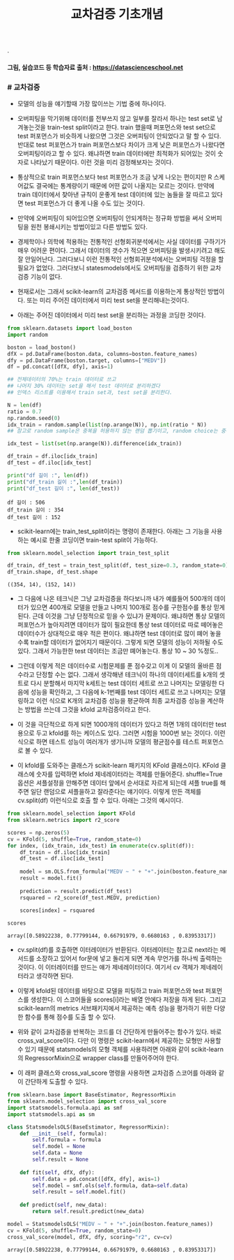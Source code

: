 ﻿---
layout: post
title: "교차검증 기초개념"
tags: [선형회귀분석, Classification]
comments: true
---

.

#### 그림, 실습코드 등 학습자료 출처 : https://datascienceschool.net

### # 교차검증

- 모델의 성능을 얘기할때 가장 많이쓰는 기법 중에 하나이다.


- 오버피팅을 막기위해 데이터를 전부쓰지 않고 일부를 잘라서 하나는 test set로 남겨놓는것을 train-test split이라고 한다. train 했을때 퍼포먼스와 test set으로 test 퍼포먼스가 비슷하게 나왔으면 그것은 오버피팅이 안되었다고 말 할 수 있다. 반대로 test 퍼포먼스가 train 퍼포먼스보다 차이가 크게 낮은 퍼포먼스가 나왔다면 오버피팅이라고 할 수 있다. 왜냐하면 train 데이터에만 최적화가 되어있는 것이 숫자로 나타났기 때문이다. 이런 것을 미리 검정해보자는 것이다.


- 통상적으로 train 퍼포먼스보다 test 퍼포먼스가 조금 낮게 나오는 편이지만 R 스케어값도 결국에는 통계량이기 때문에 어떤 값이 나올지는 모르는 것이다. 만약에 train 데이터에서 찾아낸 규칙이 운좋게 test 데이터에 있는 놈들을 잘 따르고 있다면 test 퍼포먼스가 더 좋게 나올 수도 있는 것이다.


- 만약에 오버피팅이 되어있으면 오버피팅이 안되게하는 정규화 방법을 써서 오버피팅을 원천 봉쇄시키는 방법이있고 다른 방법도 있다.


- 경제학이나 의학에 적용하는 전통적인 선형회귀분석에서는 사실 데이터를 구하기가 매우 어려운 편이다. 그래서 데이터의 갯수가 적으면 오버피팅을 발생시키려고 해도 잘 안일어난다. 그러다보니 이런 전통적인 선형회귀분석에서는 오버피팅 걱정을 할 필요가 없었다. 그러다보니 statesmodels에서도 오버피팅을 검증하기 위한 교차검증 기능이 없다. 


- 현재로서는 그래서 scikit-learn의 교차검증 메서드를 이용하는게 통상적인 방법이다. 또는 미리 주어진 데이터에서 미리 test set을 분리해내는것이다. 


- 아래는 주어진 데이터에서 미리 test set을 분리하는 과정을 코딩한 것이다.


```python
from sklearn.datasets import load_boston
import random

boston = load_boston()
dfX = pd.DataFrame(boston.data, columns=boston.feature_names)
dfy = pd.DataFrame(boston.target, columns=["MEDV"])
df = pd.concat([dfX, dfy], axis=1)

## 전체데이터의 70%는 train 데이터로 쓰고 
## 나머지 30% 데이터는 set을 해서 test 데이터로 분리하겠다
## 인덱스 리스트를 이용해서 train set과, test set을 분리한다.

N = len(df)
ratio = 0.7
np.random.seed(0)
idx_train = random.sample(list(np.arange(N)), np.int(ratio * N))
## 참고로 random sample은 중복을 허용하지 않는 랜덤 뽑기이고, random choice는 중복을 허용하는 랜덤뽑기이다.

idx_test = list(set(np.arange(N)).difference(idx_train))

df_train = df.iloc[idx_train]
df_test = df.iloc[idx_test]

print("df 길이 :", len(df))
print("df_train 길이 :",len(df_train))
print("df_test 길이 :", len(df_test))
```

    df 길이 : 506
    df_train 길이 : 354
    df_test 길이 : 152
    

- scikit-learn에는 train_test_split이라는 명령이 존재한다. 아래는 그 기능을 사용하는 예시로 한줄 코딩이면 train-test split이 가능하다.


```python
from sklearn.model_selection import train_test_split

df_train, df_test = train_test_split(df, test_size=0.3, random_state=0)
df_train.shape, df_test.shape
```




    ((354, 14), (152, 14))



- 그 다음에 나온 테크닉은 그냥 교차검증을 하다보니까 내가 예를들어 500개의 데이터가 있으면 400개로 모델을 만들고 나머지 100개로 점수를 구한점수를 통상 믿게된다. 근데 이것을 그냥 단정적으로 믿을 수 있냐가 문제이다. 왜냐하면 통상 모델의 퍼포먼스가 높아지려면 데이터가 많이 필요한데 통상 test 데이터로 따로 떼어놓은 데이터수가 상대적으로 매우 적은 편이다. 왜냐하면 test 데이터로 많이 뗴어 놓을 수록 train할 데이터가 없어지기 때문이다. 그렇게 되면 모델의 성능이 저하될 수도 있다. 그래서 가능한한 test 데이터는 조금만 뗴어놓는다. 통상 10 ~ 30 %정도..


- 그런데 이렇게 적은 데이터수로 시험문제를 푼 점수갖고 이게 이 모델의 올바른 점수라고 단정할 수는 없다. 그래서 생각해낸 테크닉이 하나의 데이터세트를 k개의 셋트로 다시 분할해서 마지막 k세트는 test 데이터 세트로 쓰고 나머지는 모델링한 다음에 성능을 확인하고, 그 다음에 k-1번째를 test 데이터 세트로 쓰고 나머지는 모델링하고 이런 식으로 K개의 교차검증 성능을 평균하여 최종 교차검증 성능을 계산하는 방법을 쓰는데 그것을 kfold 교차검증이라고 한다.


- 이 것을 극단적으로 하게 되면 1000개의 데이터가 있다고 하면 1개의 데이터만 test 용으로 두고 kfold를 하는 케이스도 있다. 그러면 시험을 1000번 보는 것이다. 이런식으로 하면 테스트 성능이 여러개가 생기니까 모델의 평균점수를 테스트 퍼포먼스로 볼 수 있다.


- 이 kfold를 도와주는 클래스가 scikit-learn 패키지의 KFold 클래스이다. KFold 클래스에 숫자를 입력하면 kfold 제네레이터라는 객체를 만들어준다. shuffle=True 옵션은 셔플설정을 안해주면 데이터 앞에서 순서대로 자르게 되는데 셔플 true를 해주면 일단 랜덤으로 셔플을하고 잘라준다는 얘기이다. 이렇게 만든 객체를 cv.split(df) 이런식으로 호출 할 수 있다. 아래는 그것의 예시이다.


```python
from sklearn.model_selection import KFold
from sklearn.metrics import r2_score

scores = np.zeros(5)
cv = KFold(5, shuffle=True, random_state=0)
for index, (idx_train, idx_test) in enumerate(cv.split(df)):
    df_train = df.iloc[idx_train]
    df_test = df.iloc[idx_test]
    
    model = sm.OLS.from_formula("MEDV ~ " + "+".join(boston.feature_names), data=df_train)
    result = model.fit()
    
    prediction = result.predict(df_test)
    rsquared = r2_score(df_test.MEDV, prediction)
    
    scores[index] = rsquared

scores
```




    array([0.58922238, 0.77799144, 0.66791979, 0.6680163 , 0.83953317])



- cv.split(df)를 호출하면 이터레이터가 반환된다. 이터레이터는 참고로 next라는 메서드를 소장하고 있어서 for문에 넣고 돌리게 되면 계속 무언가를 하나씩 출력하는 것이다. 이 이터레이터를 만드는 얘가 제네레이터이다. 여기서 cv 객체가 제네레이터라고 생각하면 된다.


- 이렇게 kfold된 데이터를 바탕으로 모델을 피팅하고 train 퍼포먼스와 test 퍼포먼스를 생성한다. 이 스코어들을 scores[i]라는 배열 안에다 저장을 하게 된다. 그리고 scikit-learn의 metrics 서브패키지에서 제공하는 예측 성능을 평가하기 위한 다양한 함수를 통해 점수를 도출 할 수 있다.


- 위와 같이 교차검증을 반복하는 코드를 더 간단하게 만들어주는 함수가 있다. 바로 cross_val_score이다. 다만 이 명령은 scikit-learn에서 제공하는 모형만 사용할 수 있기 때문에 statsmodels의 모형 객체를 사용하려면 아래와 같이 scikit-learn의 RegressorMixin으로 wrapper class를 만들어주어야 한다.


- 이 래퍼 클래스와 cross_val_score 명령을 사용하면 교차검증 스코어를 아래와 같이 간단하게 도출할 수 있다.


```python
from sklearn.base import BaseEstimator, RegressorMixin
from sklearn.model_selection import cross_val_score
import statsmodels.formula.api as smf
import statsmodels.api as sm

class StatsmodelsOLS(BaseEstimator, RegressorMixin):
    def __init__(self, formula):
        self.formula = formula
        self.model = None
        self.data = None
        self.result = None
        
    def fit(self, dfX, dfy):
        self.data = pd.concat([dfX, dfy], axis=1)
        self.model = smf.ols(self.formula, data=self.data)
        self.result = self.model.fit()
        
    def predict(self, new_data):
        return self.result.predict(new_data)

model = StatsmodelsOLS("MEDV ~ " + "+".join(boston.feature_names))
cv = KFold(5, shuffle=True, random_state=0)
cross_val_score(model, dfX, dfy, scoring="r2", cv=cv)
```




    array([0.58922238, 0.77799144, 0.66791979, 0.6680163 , 0.83953317])


